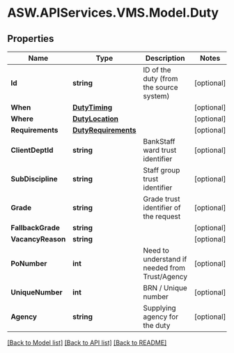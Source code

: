 # ASW.APIServices.VMS.Model.Duty
## Properties

Name | Type | Description | Notes
------------ | ------------- | ------------- | -------------
**Id** | **string** | ID of the duty (from the source system) | [optional] 
**When** | [**DutyTiming**](DutyTiming.md) |  | [optional] 
**Where** | [**DutyLocation**](DutyLocation.md) |  | [optional] 
**Requirements** | [**DutyRequirements**](DutyRequirements.md) |  | [optional] 
**ClientDeptId** | **string** | BankStaff ward trust identifier | [optional] 
**SubDiscipline** | **string** | Staff group trust identifier | [optional] 
**Grade** | **string** | Grade trust identifier of the request | [optional] 
**FallbackGrade** | **string** |  | [optional] 
**VacancyReason** | **string** |  | [optional] 
**PoNumber** | **int** | Need to understand if needed from Trust/Agency | [optional] 
**UniqueNumber** | **int** | BRN / Unique number | [optional] 
**Agency** | **string** | Supplying agency for the duty | [optional] 

[[Back to Model list]](../README.md#documentation-for-models) [[Back to API list]](../README.md#documentation-for-api-endpoints) [[Back to README]](../README.md)

